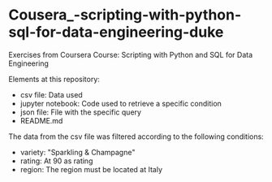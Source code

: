 # Cousera_-scripting-with-python-sql-for-data-engineering-duke
Exercises from Coursera Course: Scripting with Python and SQL for Data Engineering

Elements at this repository:
- csv file: Data used
- jupyter notebook: Code used to retrieve a specific condition
- json file: File with the specific query
- README.md

The data from the csv file was filtered according to the following conditions:

- variety: "Sparkling & Champagne"
- rating: At 90 as rating
- region: The region must be located at Italy
